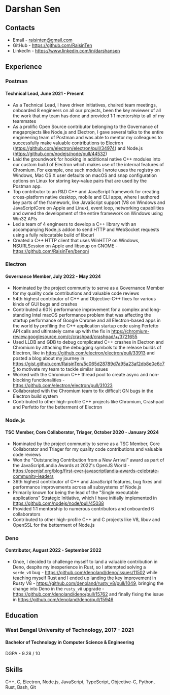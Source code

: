 # Darshan Sen

## Contacts

- Email - raisinten@gmail.com
- GitHub - <https://github.com/RaisinTen>
- LinkedIn - <https://www.linkedin.com/in/darshansen>

## Experience

### Postman

#### Technical Lead, June 2021 - Present

- As a Technical Lead, I have driven initiatives, chaired team meetings, onboarded 8 engineers on all our projects, been the key reviewer of all the work that my team has done and provided 1:1 mentorship to all of my teammates
- As a prolific Open Source contributor belonging to the Governance of megaprojects like Node.js and Electron, I gave several talks to the entire engineering team of Postman and was able to mentor my colleagues to successfully make valuable contributions to Electron (<https://github.com/electron/electron/pull/34974>) and Node.js (<https://github.com/nodejs/node/pull/44532>)
- Laid the groundwork for hooking in additional native C++ modules into our custom build of Electron which makes use of the internal features of Chromium. For example, one such module I wrote uses the registry on Windows, Mac OS X user defaults on macOS and snap configuration options on Linux for storing key-value pairs that are used by the Postman app.
- Top contributor to an R&D C++ and JavaScript framework for creating cross-platform native desktop, mobile and CLI apps, where I authored key parts of the framework, like JavaScript support (V8 on Windows and JavaScriptCore on Apple and Linux), event loop, networking capabilities and owned the development of the entire framework on Windows using Win32 APIs
- Led a team of 4 engineers to develop a C++ library with an accompanying Node.js addon to send HTTP and WebSocket requests using a fully relocatable build of libcurl
- Created a C++ HTTP client that uses WinHTTP on Windows, NSURLSession on Apple and libsoup on GNOME - <https://github.com/RaisinTen/benoni>

### Electron

#### Governance Member, July 2022 - May 2024

- Nominated by the project community to serve as a Governance Member for my quality code contributions and valuable code reviews
- 54th highest contributor of C++ and Objective-C++ fixes for various kinds of GUI bugs and crashes
- Contributed a 60% performance improvement for a complex and long-standing Intel macOS performance problem that was affecting the startup performance of Google Chrome and all Electron-based apps in the world by profiling the C++ application startup code using Perfetto API calls and ultimately came up with the fix in <https://chromium-review.googlesource.com/c/crashpad/crashpad/+/3721655>
- Used LLDB and GDB to debug complicated C++ crashes in Electron and Chromium by attaching the debugging symbols to the release builds of Electron, like in <https://github.com/electron/electron/pull/33913> and posted a blog about my journey in <https://gist.github.com/RaisinTen/5c065d28789d7a95a23af2db8e0e6c75> to motivate my team to tackle similar issues
- Worked with the Chromium C++ thread pool to create async and non-blocking functionalities - <https://github.com/electron/electron/pull/31023>
- Collaborated with the Chromium team to fix difficult GN bugs in the Electron build system
- Contributed to other high-profile C++ projects like Chromium, Crashpad and Perfetto for the betterment of Electron

### Node.js

#### TSC Member, Core Collaborator, Triager, October 2020 - January 2024

- Nominated by the project community to serve as a TSC Member, Core Collaborator and Triager for my quality code contributions and valuable code reviews
- Won the "Outstanding Contribution from a New Arrival" award as part of the JavaScriptLandia Awards at 2022's OpenJS World - <https://openjsf.org/blog/first-ever-javascriptlandia-awards-celebrate-community-leaders>
- 36th highest contributor of C++ and JavaScript features, bug fixes and performance improvements across all subsystems of Node.js
- Primarily known for being the lead of the "Single executable applications" Strategic Initiative, which I have initially implemented in <https://github.com/nodejs/node/pull/45038>
- Provided 1:1 mentorship to numerous contributors and onboarded 6 collaborators
- Contributed to other high-profile C++ and C projects like V8, libuv and OpenSSL for the betterment of Node.js

### Deno

#### Contributor, August 2022 - September 2022

- Once, I decided to challenge myself to land a valuable contribution in Deno, despite my inexperience in Rust, so I attempted solving a `serde_v8` bug - <https://github.com/denoland/deno/issues/11502> while teaching myself Rust and I ended up landing the key improvement in Rusty V8 - <https://github.com/denoland/rusty_v8/pull/1049>, bringing the change into Deno in the `rusty_v8` upgrade - <https://github.com/denoland/deno/pull/15762> and finally fixing the issue in <https://github.com/denoland/deno/pull/15946>

## Education

### West Bengal University of Technology, 2017 - 2021

#### Bachelor of Technology in Computer Science & Engineering

DGPA - 9.28 / 10

## Skills

C++, C, Electron, Node.js, JavaScript, TypeScript, Objective-C, Python, Rust, Bash, Git
